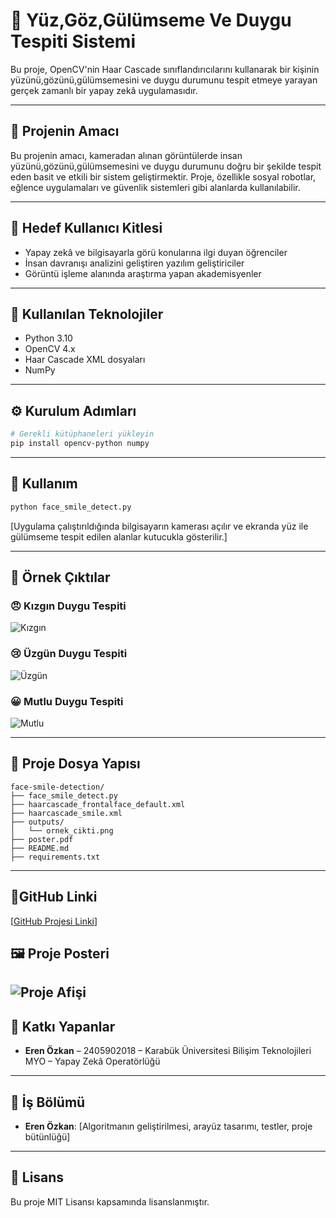 # 🧠 Yüz,Göz,Gülümseme Ve Duygu Tespiti Sistemi

Bu proje, OpenCV'nin Haar Cascade sınıflandırıcılarını kullanarak bir kişinin yüzünü,gözünü,gülümsemesini ve duygu durumunu tespit etmeye yarayan gerçek zamanlı bir yapay zekâ uygulamasıdır.

---

## 🎯 Projenin Amacı

Bu projenin amacı, kameradan alınan görüntülerde insan yüzünü,gözünü,gülümsemesini ve duygu durumunu doğru bir şekilde tespit eden basit ve etkili bir sistem geliştirmektir. Proje, özellikle sosyal robotlar, eğlence uygulamaları ve güvenlik sistemleri gibi alanlarda kullanılabilir.

---

## 👥 Hedef Kullanıcı Kitlesi

- Yapay zekâ ve bilgisayarla görü konularına ilgi duyan öğrenciler
- İnsan davranışı analizini geliştiren yazılım geliştiriciler
- Görüntü işleme alanında araştırma yapan akademisyenler

---

## 🧰 Kullanılan Teknolojiler

- Python 3.10
- OpenCV 4.x
- Haar Cascade XML dosyaları
- NumPy

---

## ⚙️ Kurulum Adımları

```bash
# Gerekli kütüphaneleri yükleyin
pip install opencv-python numpy
```

---

## 🚀 Kullanım

```bash
python face_smile_detect.py
```

[Uygulama çalıştırıldığında bilgisayarın kamerası açılır ve ekranda yüz ile gülümseme tespit edilen alanlar kutucukla gösterilir.]

---

## 📸 Örnek Çıktılar

### 😠 Kızgın Duygu Tespiti
![Kızgın](outputs/ornek_cikti1.png)

### 😢 Üzgün Duygu Tespiti
![Üzgün](outputs/ornek_cikti2.png)

### 😀 Mutlu Duygu Tespiti
![Mutlu](outputs/ornek_cikti3.png)

---

## 📁 Proje Dosya Yapısı

```plaintext
face-smile-detection/
├── face_smile_detect.py
├── haarcascade_frontalface_default.xml
├── haarcascade_smile.xml
├── outputs/
│   └── ornek_cikti.png
├── poster.pdf
├── README.md
├── requirements.txt
```

---

## 🔗GitHub Linki

[[GitHub Projesi Linki](https://github.com/Ernozkn/Yuz-goz-gulumseme-ve-duygu-tespiti)]  

## 🖼️ Proje Posteri

![Proje Afişi](./poster.png)
---

## 👥 Katkı Yapanlar

- **Eren Özkan** – 2405902018 – Karabük Üniversitesi Bilişim Teknolojileri MYO – Yapay Zekâ Operatörlüğü

---

## 🧩 İş Bölümü

- **Eren Özkan**: [Algoritmanın geliştirilmesi, arayüz tasarımı, testler, proje bütünlüğü]

---

## 📄 Lisans

Bu proje MIT Lisansı kapsamında lisanslanmıştır.
